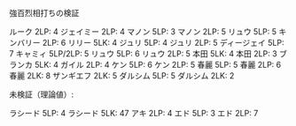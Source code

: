 強百烈相打ちの検証

ルーク 2LP: 4
ジェイミー 2LP: 4
マノン 5LP: 3
マノン 2LP: 5
リュウ 5LP: 5
キンバリー 2LP: 6
リリー 5LK: 4
ジュリ 5LP: 4
ジュリ 2LP: 5
ディージェイ 5LP: 7
キャミィ 5LP/2LP: 5
リュウ 5LP: 6
リュウ 2LP: 5
本田 5LK: 4
本田 2LP: 3
ブランカ 5LK: 4
ガイル 2LP: 4
ケン 5LP: 6
ケン 2LP: 5
春麗 5LP: 5
春麗 2LP: 6
春麗 2LK: 8
ザンギエフ 2LK: 5
ダルシム 5LP: 5
ダルシム 2LK: 2

未検証（理論値）:

ラシード 5LP: 4
ラシード 5LK: 47
アキ 2LP: 4
エド 5LP: 3
エド 2LP: 7
